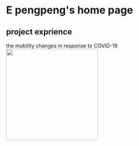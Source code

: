 # E pengpeng's home page
## project exprience
the mobility changes in response to COVID-19
<img src="../my_picture/blob/master/mobility_change_lineplot.png" width="250px">
